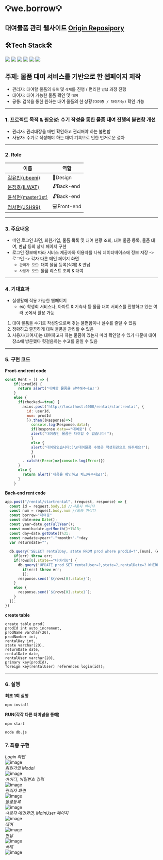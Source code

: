 # :bulb:we.borrow:bulb:
## 대여물품 관리 웹사이트 [Origin Reposipory](https://github.com/ubeeni/we.borrow)
## 🛠Tech Stack🛠 
<img src="https://img.shields.io/badge/react-61DAFB?style=flat-square&logo=react&logoColor=black"/></a> 
<img src="https://img.shields.io/badge/HTML5-E34F26?style=flat-square&logo=HTML5&logoColor=white"/></a> 
<img src="https://img.shields.io/badge/CSS3-1572B6?style=flat-square&logo=CSS3&logoColor=white"/></a> 
<img src="https://img.shields.io/badge/JavaScript-F7DF1E?style=flat-square&logo=JavaScript&logoColor=white"/></a>
<img src="https://img.shields.io/badge/Node.js-339933?style=flat-square&logo=Node.js&logoColor=white"/></a> 
<img src="https://img.shields.io/badge/MySQL-4479A1?style=flat-square&logo=MySQL&logoColor=white"/>

## 주제: 물품 대여 서비스를 기반으로 한 웹페이지 제작
* 관리자: 대여할 물품의 ```등록``` 및 ```삭제```를 진행 / 편리한 ```반납``` 과정 진행
* 대여자: 대여 가능한 물품 확인 및 ```대여```
* 공통: 검색을 통한 원하는 대여 물품의 현 상황```(대여중 / 대여가능)``` 확인 가능
---
### 1. 프로젝트 목적 & 필요성: 수기 작성을 통한 물품 대여 진행의 불편함 개선
* 관리자: 관리대장을 매번 확인하고 관리해야 하는 불편함
* 사용자: 수기로 작성해야 하는 대여 기록으로 인한 번거로운 절차
---
### 2. Role
|이름|역할|
|------|---|
|[김유빈(ubeeni)](https://github.com/ubeeni)|:art:Design|
|[문정호(ILWAT)](https://github.com/ILWAT)|:unlock:Back-end|
|[윤석현(master1st)](https://github.com/master1st)|:unlock:Back-end|
|[정서현(JSH99)](https://github.com/JSH99)|:computer:Front-end|

---
### 3. 주요내용
* 메인 로그인 화면, 회원가입, 물품 목록 및 대여 현황 조회, 대여 물품 등록, 물품 대여, 반납 등의 상세 페이지 구현
* 로그인 정보에 따라 서비스 제공자와 이용자를 나눠 데이터베이스에 정보 저장 -> 로그인 -> 각자 다른 메인 페이지 화면
  - ```관리자 모드```: 대여 물품 등록(삭제) & 반납
  - ```사용자 모드```: 물품 리스트 조회 & 대여
---
### 4. 기대효과
* 실생활에 적용 가능한 웹페이지
  - ex) 학생회 서비스나, 아파트 & 기숙사 등 물품 대여 서비스를 진행하고 있는 여러 곳에서 활용 가능
1. 대여 물품을 수기로 작성함으로써 겪는 불편함이나 실수를 줄일 수 있음
2. 정확하고 깔끔하게 대여 물품을 관리할 수 있음
3. 사용자(대여자)는 대여하고자 하는 물품이 있는지 미리 확인할 수 있기 때문에 대여 장소에 방문했다 헛걸음하는 수고를 줄일 수 있음
---
### 5. 구현 코드
**Front-end rent code**
``` js
const Rent = () => {
    if(!prodId) {
      return alert('대여할 물품을 선택해주세요!')
    }
    else {
      if(checked==true) {
        axios.post('http://localhost:4000/rental/startrental', {
          id: userId,
          num: prodId
          }).then((Response)=>{
            console.log(Response.data);
            if(Response.data=="대여중") {
            alert("대여중인 물품은 대여할 수 없습니다!");
            }
            else {
            alert("대여되었습니다:)\n대여물품 수령은 학생회관으로 와주세요!");
            }
            })
        . catch((Error)=>{console.log(Error)})        
      }
      else {
        return alert('내용을 확인하고 체크해주세요!');
      }
    }
```
**Back-end rent code**
``` js
app.post("/rental/startrental", (request, response) => {
  const id = request.body.id //사용자 아이디
  const num = request.body.num //물품 아이디
  const borrow="대여중"
  const date=new Date();
  const year=date.getFullYear();
  const month=date.getMonth()+1%13;
  const day=date.getDate()%31;
  const nowdate=year+"-"+month+"-"+day
  var returndate="";
    
  db.query('SELECT rentalDay, state FROM prod where prodId=?',[num], (err,rows) => {
    if(err) throw err;
    if(rows[0].state=="대여가능") {
      db.query('UPDATE prod SET rentalUser=?,state=?,rentalDate=? WHERE prodId=? ',[id,borrow,nowdate,num], (err,rows) => {
        if(err) throw err;
        });
      response.send(`${rows[0].state}`);
    }
    else {
      response.send(`${rows[0].state}`);
    }
  });
})
``` 
**create table**
``` 
create table prod(
prodId int auto_increment,
prodName varchar(20),
prodNumber int,
rentalDay int,
state varchar(20),
returnDate date,
rentalDate date,
rentalUser varchar(20),
primary key(prodId),
foreign key(rentalUser) references login(id));
```
---
### 6. 실행
**최초 1회 실행**
```
npm install
```
**RUN(각각 다른 터미널을 통해)**
```
npm start
```
```
node db.js
```
### 7. 최종 구현
*Login 화면*
<br>
![image](https://user-images.githubusercontent.com/69234788/143406179-0738dc8d-d2ba-4cc7-a2d5-e198943f0378.png)
<br>
*회원가입 Modal*
<br>
![image](https://user-images.githubusercontent.com/69234788/143406342-db56dc53-1485-4d37-a2b7-c501eda493d1.png)
<br>
*아이디, 비밀번호 입력*
<br>
![image](https://user-images.githubusercontent.com/69234788/143406440-57391f46-2f30-4b88-be4c-5a614131e65c.png)
<br>
*관리자 화면*
<br>
![image](https://user-images.githubusercontent.com/69234788/143406555-24763135-5a92-4902-a8c7-7f56883cdf24.png)
<br>
*물품등록*
<br>
![image](https://user-images.githubusercontent.com/69234788/143406596-d2e2198a-42c5-4c3c-a7d2-fd958b0486e7.png)
<br>
*사용자 메인화면, MainUser 페이지*
<br>
![image](https://user-images.githubusercontent.com/69234788/143406673-6bcf29ff-c1d1-424f-a7ef-dbfc9bb15dec.png)
<br>
*대여*
<br>
![image](https://user-images.githubusercontent.com/69234788/143407092-18c1a2df-28d2-402d-8b1f-f61e8b424456.png)
<br>
*반납*
<br>
![image](https://user-images.githubusercontent.com/69234788/143407184-6a6dcecb-6e50-4789-a238-5acacfeb7088.png)
<br>
*삭제*
<br>
![image](https://user-images.githubusercontent.com/69234788/143407207-e1960c97-5bac-4ca0-8ec0-aa7165290005.png)
